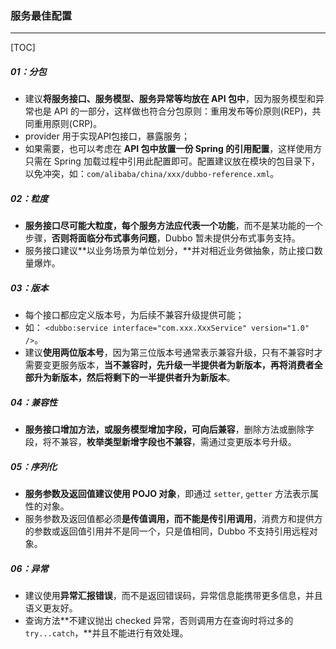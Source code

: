 ### 服务最佳配置

------

[TOC]

##### 01：分包

- 建议**将服务接口、服务模型、服务异常等均放在 API 包中**，因为服务模型和异常也是 API 的一部分，这样做也符合分包原则：重用发布等价原则(REP)，共同重用原则(CRP)。
- provider 用于实现API包接口，暴露服务；
- 如果需要，也可以考虑在 **API 包中放置一份 Spring 的引用配置**，这样使用方只需在 Spring 加载过程中引用此配置即可。配置建议放在模块的包目录下，以免冲突，如：`com/alibaba/china/xxx/dubbo-reference.xml`。

##### 02：粒度

- **服务接口尽可能大粒度，每个服务方法应代表一个功能**，而不是某功能的一个步骤，**否则将面临分布式事务问题**，Dubbo 暂未提供分布式事务支持。
- 服务接口建议**以业务场景为单位划分，**并对相近业务做抽象，防止接口数量爆炸。

##### 03：版本

- 每个接口都应定义版本号，为后续不兼容升级提供可能；
- 如： `<dubbo:service interface="com.xxx.XxxService" version="1.0" />`。
- 建议**使用两位版本号**，因为第三位版本号通常表示兼容升级，只有不兼容时才需要变更服务版本，**当不兼容时，先升级一半提供者为新版本，再将消费者全部升为新版本，然后将剩下的一半提供者升为新版本**。

##### 04：兼容性

- **服务接口增加方法，或服务模型增加字段，可向后兼容**，删除方法或删除字段，将不兼容，**枚举类型新增字段也不兼容**，需通过变更版本号升级。

##### 05：序列化

- **服务参数及返回值建议使用 POJO 对象**，即通过 `setter`, `getter` 方法表示属性的对象。
- 服务参数及返回值都必须**是传值调用，而不能是传引用调用**，消费方和提供方的参数或返回值引用并不是同一个，只是值相同，Dubbo 不支持引用远程对象。

##### 06：异常

- 建议使用**异常汇报错误**，而不是返回错误码，异常信息能携带更多信息，并且语义更友好。
- 查询方法**不建议抛出 checked 异常，否则调用方在查询时将过多的 `try...catch`，**并且不能进行有效处理。

